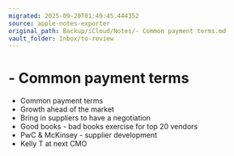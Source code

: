 ```yaml
---
migrated: 2025-09-20T01:49:45.444352
source: apple-notes-exporter
original_path: Backup/iCloud/Notes/- Common payment terms.md
vault_folder: Inbox/to-review
---
```

# - Common payment terms

- Common payment terms
- Growth ahead of the market
- Bring in suppliers to have a negotiation 
- Good books - bad books exercise for top 20 vendors
- PwC & McKinsey - supplier development
- Kelly T at next CMO
